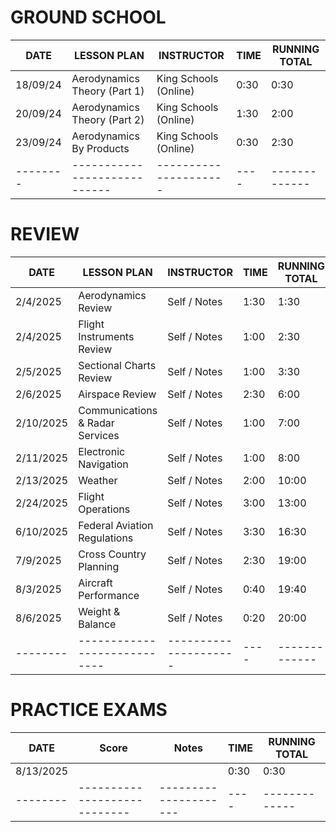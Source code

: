 # GROUND SCHOOL

| DATE     | LESSON PLAN                  | INSTRUCTOR            | TIME | RUNNING TOTAL |
| -------- | ---------------------------- | --------------------- | ---- | ------------- |
| 18/09/24 | Aerodynamics Theory (Part 1) | King Schools (Online) | 0:30 | 0:30          |
| 20/09/24 | Aerodynamics Theory (Part 2) | King Schools (Online) | 1:30 | 2:00          |
| 23/09/24 | Aerodynamics By Products     | King Schools (Online) | 0:30 | 2:30          |
| -------- | ---------------------------- | --------------------- | ---- | ------------- |

# REVIEW

| DATE      | LESSON PLAN                     | INSTRUCTOR            | TIME | RUNNING TOTAL |
| --------- | ------------------------------- | --------------------- | ---- | ------------- |
| 2/4/2025  | Aerodynamics Review             | Self / Notes          | 1:30 | 1:30          |
| 2/4/2025  | Flight Instruments Review       | Self / Notes          | 1:00 | 2:30          |
| 2/5/2025  | Sectional Charts Review         | Self / Notes          | 1:00 | 3:30          |
| 2/6/2025  | Airspace Review                 | Self / Notes          | 2:30 | 6:00          |
| 2/10/2025 | Communications & Radar Services | Self / Notes          | 1:00 | 7:00          |
| 2/11/2025 | Electronic Navigation           | Self / Notes          | 1:00 | 8:00          |
| 2/13/2025 | Weather                         | Self / Notes          | 2:00 | 10:00         |
| 2/24/2025 | Flight Operations               | Self / Notes          | 3:00 | 13:00         |
| 6/10/2025 | Federal Aviation Regulations    | Self / Notes          | 3:30 | 16:30         |
| 7/9/2025  | Cross Country Planning          | Self / Notes          | 2:30 | 19:00         |
| 8/3/2025  | Aircraft Performance            | Self / Notes          | 0:40 | 19:40         |
| 8/6/2025  | Weight & Balance                | Self / Notes          | 0:20 | 20:00         |
| --------  | ----------------------------    | --------------------- | ---- | ------------- |

# PRACTICE EXAMS

| DATE      | Score                        | Notes                 | TIME | RUNNING TOTAL |
| --------- | ---------------------------- | --------------------- | ---- | ------------- |
| 8/13/2025 |                              |                       | 0:30 | 0:30          |
| --------  | ---------------------------- | --------------------- | ---- | ------------- |
